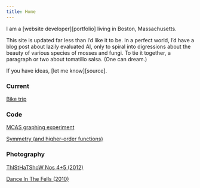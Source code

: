 ```yaml
---
title: Home
---
```


<p class="intro">
  I am a [website developer][portfolio] living in Boston, Massachusetts.
</p>

<p class="intro">
  This site is updated far less than I’d like it to be. In a perfect world, I’d
  have a blog post about lazily evaluated AI, only to spiral into digressions
  about the beauty of various species of mosses and fungi. To tie it together, a
  paragraph or two about tomatillo salsa. (One can dream.)
</p>

<p class="intro">
  If you have ideas, [let me know][source].
</p>

### Current
[Bike trip][bike]

### Code

[MCAS graphing experiment][mcas]

[Symmetry (and higher-order functions)][sym]

### Photography

[ThIStHaTShoW Nos 4+5 (2012)][thisthat45]

[Dance In The Fells (2010)][fells]

[post]:posts/2012-10-31-test-post.html
[sym]:posts/symmetry.html
[mcas]:posts/mcas.html
[fells]:photo/fells.html
[thisthat45]:photo/thisthat45.html
[portfolio]:portfolio.html
[source]:https://github.com/mjhoy/mjhoy.com
[bike]:bike
